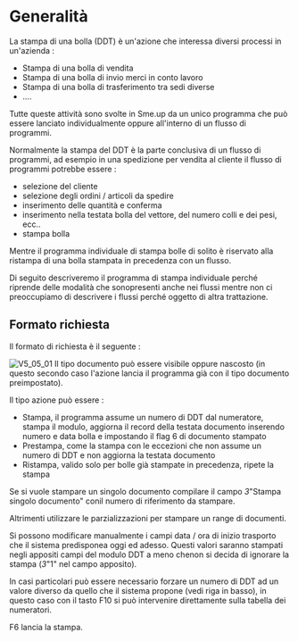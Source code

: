 # Generalità
La stampa di una bolla (DDT) è un'azione che interessa diversi processi in un'azienda : 

- Stampa di una bolla di vendita
- Stampa di una bolla di invio merci in conto lavoro
- Stampa di una bolla di trasferimento tra sedi diverse
- ....


Tutte queste attività sono svolte in Sme.up da un unico programma che può essere lanciato individualmente oppure all'interno di un flusso di programmi.

Normalmente la stampa del DDT è la parte conclusiva di un flusso di programmi, ad esempio in una spedizione per vendita al cliente il flusso di programmi potrebbe essere : 

- selezione del cliente
- selezione degli ordini / articoli da spedire
- inserimento delle quantità e conferma		
- inserimento nella testata bolla del vettore, del numero colli e dei pesi, ecc..
- stampa bolla

Mentre il programma individuale di stampa bolle di solito è riservato alla ristampa di una bolla stampata in precedenza con un flusso.

Di seguito descriveremo il programma di stampa individuale perché riprende delle modalità che sonopresenti anche nei flussi mentre non ci preoccupiamo di descrivere i flussi perché oggetto di altra trattazione.
	
## Formato richiesta
Il formato di richiesta è il seguente : 

![V5_05_01](https://doc.smeup.com/immagini/MBDOC_OGG-P_V5BO01/V5_05_01.png)
Il tipo documento può essere visibile oppure nascosto (in questo secondo caso l'azione lancia il programma già con il tipo documento preimpostato).

Il tipo azione può essere : 

- Stampa, il programma assume un numero di DDT dal numeratore, stampa il modulo, aggiorna il record della testata documento inserendo numero e data bolla e impostando il flag 6 di documento stampato
- Prestampa, come la stampa con le eccezioni che non assume un numero di DDT e non aggiorna la testata documento
- Ristampa, valido solo per bolle già stampate in precedenza, ripete la stampa

Se si vuole stampare un singolo documento compilare il campo _3_"Stampa singolo documento"  conil numero di riferimento da stampare.

Altrimenti utilizzare le parzializzazioni per stampare un range di documenti.

Si possono modificare manualmente i campi data / ora di inizio trasporto che il sistema predisponea oggi ed adesso. Questi valori saranno stampati negli appositi campi del modulo DDT a meno chenon si decida di ignorare la stampa (_3_"1" nel campo apposito).

In casi particolari può essere necessario forzare un numero di DDT ad un valore diverso da quello che il sistema propone (vedi riga in basso), in questo caso con il tasto F10 si può intervenire direttamente sulla tabella dei numeratori.

F6 lancia la stampa.
